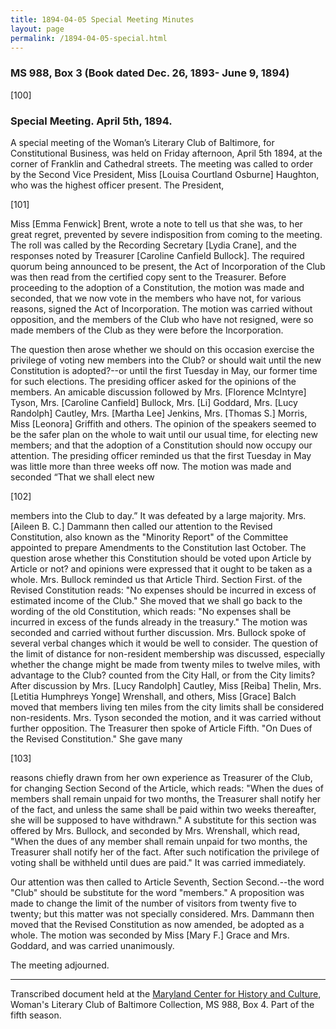 ```yaml
---
title: 1894-04-05 Special Meeting Minutes
layout: page
permalink: /1894-04-05-special.html
---
```

### MS 988, Box 3 (Book dated Dec. 26, 1893- June 9, 1894)

[100] 

### Special Meeting. April 5th, 1894.

A special meeting of the Woman’s Literary Club of Baltimore, for Constitutional Business, was held on Friday afternoon, April 5th 1894, at the corner of Franklin and Cathedral streets. The meeting was called to order by the Second Vice President, Miss [Louisa Courtland Osburne] Haughton, who was the highest officer present. The President,

[101]

Miss [Emma Fenwick] Brent, wrote a note to tell us that she was, to her great regret, prevented by severe indisposition from coming to the meeting. The roll was called by the Recording Secretary [Lydia Crane], and the responses noted by Treasurer [Caroline Canfield Bullock]. The required quorum being announced to be present, the Act of Incorporation of the Club was then read from the certified copy sent to the Treasurer. Before proceeding to the adoption of a Constitution, the motion was made and seconded, that we now vote in the members who have not, for various reasons, signed the Act of Incorporation. The motion was carried without opposition, and the members of the Club who have not resigned, were so made members of the Club as they were before the Incorporation.

The question then arose whether we should on this occasion exercise the privilege of voting new members into the Club? or should wait until the new Constitution is adopted?--or until the first Tuesday in May, our former time for such elections. The presiding officer asked for the opinions of the members. An amicable discussion followed by Mrs. [Florence McIntyre] Tyson, Mrs. [Caroline Canfield] Bullock, Mrs. [Li] Goddard, Mrs. [Lucy Randolph] Cautley, Mrs. [Martha Lee] Jenkins, Mrs. [Thomas S.] Morris, Miss [Leonora] Griffith and others. The opinion of the speakers seemed to be the safer plan on the whole to wait until our usual time, for electing new members; and that the adoption of a Constitution should now occupy our attention. The presiding officer reminded us that the first Tuesday in May was little more than three weeks off now. The motion was made and seconded “That we shall elect new

[102]

members into the Club to day.” It was defeated by a large majority. Mrs. [Aileen B. C.] Dammann then called our attention to the Revised Constitution, also known as the "Minority Report" of the Committee appointed to prepare Amendments to the Constitution last October. The question arose whether this Constitution should be voted upon Article by Article or not? and opinions were expressed that it ought to be taken as a whole. Mrs. Bullock reminded us that Article Third. Section First. of the Revised Constitution reads: "No expenses should be incurred in excess of estimated income of the Club." She moved that we shall go back to the wording of the old Constitution, which reads: "No expenses shall be incurred in excess of the funds already in the treasury." The motion was seconded and carried without further discussion. Mrs. Bullock spoke of several verbal changes which it would be well to consider. The question of the limit of distance for non-resident membership was discussed, especially whether the change might be made from twenty miles to twelve miles, with advantage to the Club? counted from the City Hall, or from the City limits? After discussion by Mrs. [Lucy Randolph] Cautley, Miss [Reiba] Thelin, Mrs. [Letitia Humphreys Yonge] Wrenshall, and others, Miss [Grace] Balch moved that members living ten miles from the city limits shall be considered non-residents. Mrs. Tyson seconded the motion, and it was carried without further opposition. The Treasurer then spoke of Article Fifth. "On Dues of the Revised Constitution." She gave many

[103]

reasons chiefly drawn from her own experience as Treasurer of the Club, for changing Section Second of the Article, which reads: "When the dues of members shall remain unpaid for two months, the Treasurer shall notify her of the fact, and unless the same shall be paid within two weeks thereafter, she will be supposed to have withdrawn." A substitute for this section was offered by Mrs. Bullock, and seconded by Mrs. Wrenshall, which read, "When the dues of any member shall remain unpaid for two months, the Treasurer shall notify her of the fact. After such notification the privilege of voting shall be withheld until dues are paid." It was carried immediately.

Our attention was then called to Article Seventh, Section Second.--the word "Club" should be substitute for the word "members." A proposition was made to change the limit of the number of visitors from twenty five to twenty; but this matter was not specially considered. Mrs. Dammann then moved that the Revised Constitution as now amended, be adopted as a whole. The motion was seconded by Miss [Mary F.] Grace and Mrs. Goddard, and was carried unanimously.

The meeting adjourned.
<hr>

Transcribed document held at the [Maryland Center for History and Culture](http://mdhs.org/), Woman's Literary Club of Baltimore Collection, MS 988, Box 4. Part of the fifth season.